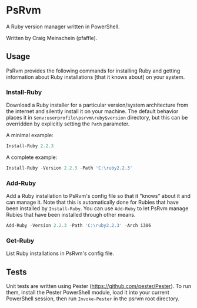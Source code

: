 # PsRvm
A Ruby version manager written in PowerShell.

Written by Craig Meinschein (pfaffle).

## Usage
PsRvm provides the following commands for installing Ruby and getting information
about Ruby installations [that it knows about] on your system.

### Install-Ruby
Download a Ruby installer for a particular version/system architecture from the
internet and silently install it on your machine. The default behavior places it
in `$env:userprofile\psrvm\ruby$version` directory, but this can be overridden by
explicitly setting the `Path` parameter.

A minimal example:
```powershell
Install-Ruby 2.2.3
```
A complete example:
```powershell
Install-Ruby -Version 2.2.3 -Path 'C:\ruby2.2.3'
```

### Add-Ruby
Add a Ruby installation to PsRvm's config file so that it "knows" about it and
can manage it. Note that this is automatically done for Rubies that have been
installed by `Install-Ruby`. You can use `Add-Ruby` to let PsRvm manage Rubies
that have been installed through other means.

```powershell
Add-Ruby -Version 2.2.3 -Path 'C:\ruby2.2.3' -Arch i386
```

### Get-Ruby
List Ruby installations in PsRvm's config file.

## Tests
Unit tests are written using Pester (https://github.com/pester/Pester). To run
them, install the Pester PowerShell module, load it into your current
PowerShell session, then run `Invoke-Pester` in the psrvm root directory.
